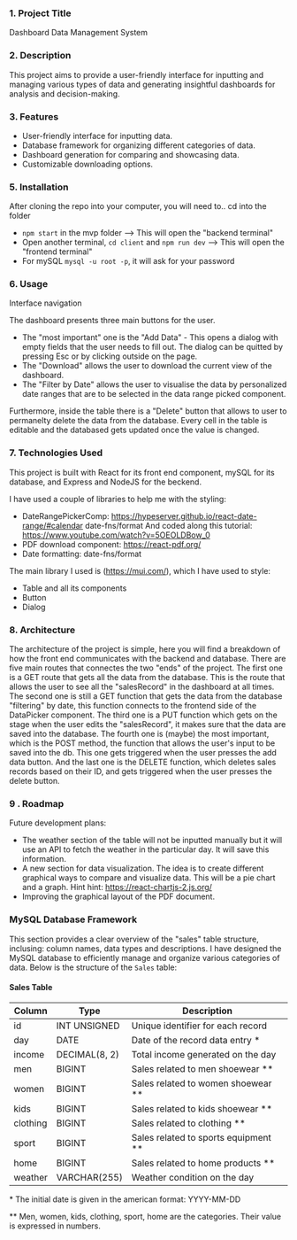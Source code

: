 ### 1. Project Title

Dashboard Data Management System

### 2. Description

This project aims to provide a user-friendly interface for inputting and managing various types of data and generating insightful dashboards for analysis and decision-making.

### 3. Features

- User-friendly interface for inputting data.
- Database framework for organizing different categories of data.
- Dashboard generation for comparing and showcasing data.
- Customizable downloading options.

### 5. Installation

After cloning the repo into your computer, you will need to..
cd into the folder

- `npm start` in the mvp folder --> This will open the "backend terminal"
- Open another terminal, `cd client` and `npm run dev` --> This will open the "frontend terminal"
- For mySQL `mysql -u root -p`, it will ask for your password

### 6. Usage

Interface navigation

The dashboard presents three main buttons for the user.

- The "most important" one is the "Add Data" - This opens a dialog with empty fields that the user needs to fill out.
  The dialog can be quitted by pressing Esc or by clicking outside on the page.
- The "Download" allows the user to download the current view of the dashboard.
- The "Filter by Date" allows the user to visualise the data by personalized date ranges that are to be selected in the data range picked component.

Furthermore, inside the table there is a "Delete" button that allows to user to permanelty delete the data from the database.
Every cell in the table is editable and the databased gets updated once the value is changed.

### 7. Technologies Used

This project is built with React for its front end component, mySQL for its database, and Express and NodeJS for the beckend.

I have used a couple of libraries to help me with the styling:

- DateRangePickerComp: https://hypeserver.github.io/react-date-range/#calendar
  date-fns/format
  And coded along this tutorial: https://www.youtube.com/watch?v=5OEOLDBow_0
- PDF download component: https://react-pdf.org/
- Date formatting: date-fns/format

The main library I used is (https://mui.com/), which I have used to style:

- Table and all its components
- Button
- Dialog

### 8. Architecture

The architecture of the project is simple, here you will find a breakdown of how the front end communicates with the backend and database.
There are five main routes that connectes the two "ends" of the project.
The first one is a GET route that gets all the data from the database. This is the route that allows the user to see all the "salesRecord" in the dashboard at all times.
The second one is still a GET function that gets the data from the database "filtering" by date, this function connects to the frontend side of the DataPicker component.
The third one is a PUT function which gets on the stage when the user edits the "salesRecord", it makes sure that the data are saved into the database.
The fourth one is (maybe) the most important, which is the POST method, the function that allows the user's input to be saved into the db. This one gets triggered when the user presses the add data button.
And the last one is the DELETE function, which deletes sales records based on their ID, and gets triggered when the user presses the delete button.

### 9 . Roadmap

Future development plans:

- The weather section of the table will not be inputted manually but it will use an API to fetch the weather in the particular day. It will save this information.
- A new section for data visualization. The idea is to create different graphical ways to compare and visualize data. This will be a pie chart and a graph.
  Hint hint: https://react-chartjs-2.js.org/
- Improving the graphical layout of the PDF document.

### MySQL Database Framework

This section provides a clear overview of the "sales" table structure, inclusing: column names, data types and descriptions.
I have designed the MySQL database to efficiently manage and organize various categories of data. Below is the structure of the `Sales` table:

#### Sales Table

| Column   | Type          | Description                            |
| -------- | ------------- | -------------------------------------- |
| id       | INT UNSIGNED  | Unique identifier for each record      |
| day      | DATE          | Date of the record data entry \*       |
| income   | DECIMAL(8, 2) | Total income generated on the day      |
| men      | BIGINT        | Sales related to men shoewear \*\*     |
| women    | BIGINT        | Sales related to women shoewear \*\*   |
| kids     | BIGINT        | Sales related to kids shoewear \*\*    |
| clothing | BIGINT        | Sales related to clothing \*\*         |
| sport    | BIGINT        | Sales related to sports equipment \*\* |
| home     | BIGINT        | Sales related to home products \*\*    |
| weather  | VARCHAR(255)  | Weather condition on the day           |

\* The initial date is given in the american format: YYYY-MM-DD

\*\* Men, women, kids, clothing, sport, home are the categories.
Their value is expressed in numbers.
